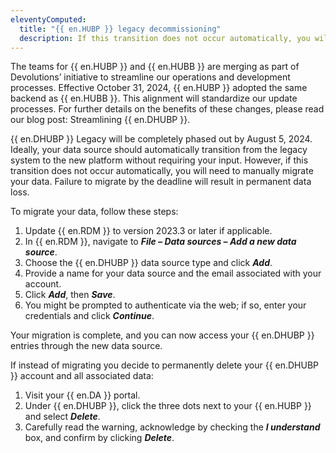 ```yaml
---
eleventyComputed:
  title: "{{ en.HUBP }} legacy decommissioning"
  description: If this transition does not occur automatically, you will need to manually migrate your data.
---
```

The teams for {{ en.HUBP }} and {{ en.HUBB }} are merging as part of Devolutions’ initiative to streamline our operations and development processes. Effective October 31, 2024, {{ en.HUBP }} adopted the same backend as {{ en.HUBB }}. This alignment will standardize our update processes. For further details on the benefits of these changes, please read our blog post: Streamlining {{ en.DHUBP }}.

{{ en.DHUBP }} Legacy will be completely phased out by August 5, 2024. Ideally, your data source should automatically transition from the legacy system to the new platform without requiring your input. However, if this transition does not occur automatically, you will need to manually migrate your data. Failure to migrate by the deadline will result in permanent data loss.

To migrate your data, follow these steps:

1. Update {{ en.RDM }} to version 2023.3 or later if applicable.
1. In {{ en.RDM }}, navigate to ***File – Data sources – Add a new data source***.
1. Choose the {{ en.DHUBP }} data source type and click ***Add***.
1. Provide a name for your data source and the email associated with your account.
1. Click ***Add***, then ***Save***.
1. You might be prompted to authenticate via the web; if so, enter your credentials and click ***Continue***.

Your migration is complete, and you can now access your {{ en.DHUBP }} entries through the new data source.

If instead of migrating you decide to permanently delete your {{ en.DHUBP }} account and all associated data:

1. Visit your {{ en.DA }} portal.
1. Under {{ en.DHUBP }}, click the three dots next to your {{ en.HUBP }} and select ***Delete***.
1. Carefully read the warning, acknowledge by checking the ***I understand*** box, and confirm by clicking ***Delete***.